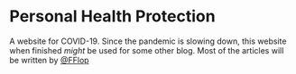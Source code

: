 # Personal Health Protection
A website for COVID-19.
Since the pandemic is slowing down, this website when finished *might* be used for some other blog.
Most of the articles will be written by [@FFlop](https://github.com/fflop)